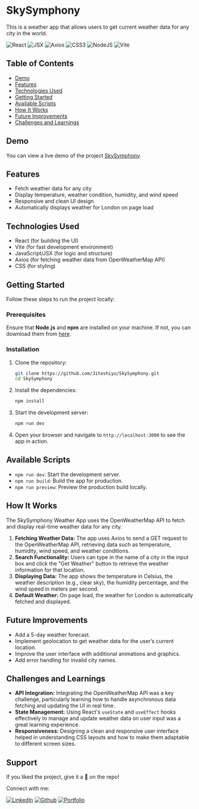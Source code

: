 # SkySymphony

This is a weather app that allows users to get current weather data for any city in the world.

![React](https://img.shields.io/badge/React-007ACC?style=for-the-badge&logo=react&logoColor=white)
![JSX](https://img.shields.io/badge/JSX-React%20Component-informational?style=for-the-badge&logo=react)
![Axios](https://img.shields.io/badge/Axios-5A29E4?style=for-the-badge&logo=axios&logoColor=white)
![CSS3](https://img.shields.io/badge/css3-%231572B6.svg?style=for-the-badge&logo=css3&logoColor=white)
![NodeJS](https://img.shields.io/badge/node.js-6DA55F?style=for-the-badge&logo=node.js&logoColor=white)
![Vite](https://img.shields.io/badge/vite-%23646CFF.svg?style=for-the-badge&logo=vite&logoColor=white)

## Table of Contents

- [Demo](#demo)
- [Features](#features)
- [Technologies Used](#technologies-used)
- [Getting Started](#getting-started)
- [Available Scripts](#available-scripts)
- [How It Works](#how-it-works)
- [Future Improvements](#future-improvements)
- [Challenges and Learnings](#challenges-and-learnings)

## Demo

You can view a live demo of the project [SkySymphony](https://skysymphony.netlify.app/).

## Features

- Fetch weather data for any city
- Display temperature, weather condition, humidity, and wind speed
- Responsive and clean UI design
- Automatically displays weather for London on page load

## Technologies Used

- React (for building the UI)
- Vite (for fast development environment)
- JavaScript/JSX (for logic and structure)
- Axios (for fetching weather data from OpenWeatherMap API)
- CSS (for styling)

## Getting Started

Follow these steps to run the project locally:

### Prerequisites

Ensure that **Node.js** and **npm** are installed on your machine. If not, you can download them from [here](https://nodejs.org/).

### Installation

1. Clone the repository:

   ```bash
   git clone https://github.com/Jiteshiyu/SkySymphony.git
   cd SkySymphony
   ```

2. Install the dependencies:

   ```bash
   npm install
   ```

3. Start the development server:

   ```bash
   npm run dev
   ```

4. Open your browser and navigate to `http://localhost:3000` to see the app in action.

## Available Scripts

- `npm run dev`: Start the development server.
- `npm run build`: Build the app for production.
- `npm run preview`: Preview the production build locally.

## How It Works

The SkySymphony Weather App uses the OpenWeatherMap API to fetch and display real-time weather data for any city.

1. **Fetching Weather Data:** The app uses Axios to send a GET request to the OpenWeatherMap API, retrieving data such as temperature, humidity, wind speed, and weather conditions.
2. **Search Functionality:** Users can type in the name of a city in the input box and click the "Get Weather" button to retrieve the weather information for that location.
3. **Displaying Data:** The app shows the temperature in Celsius, the weather description (e.g., clear sky), the humidity percentage, and the wind speed in meters per second.
4. **Default Weather:** On page load, the weather for London is automatically fetched and displayed.

## Future Improvements

- Add a 5-day weather forecast.
- Implement geolocation to get weather data for the user’s current location.
- Improve the user interface with additional animations and graphics.
- Add error handling for invalid city names.

## Challenges and Learnings

- **API Integration:** Integrating the OpenWeatherMap API was a key challenge, particularly learning how to handle asynchronous data fetching and updating the UI in real time.
- **State Management:** Using React's `useState` and `useEffect` hooks effectively to manage and update weather data on user input was a great learning experience.
- **Responsiveness:** Designing a clean and responsive user interface helped in understanding CSS layouts and how to make them adaptable to different screen sizes.

## Support
If you liked the project, give it a 🌟 on the repo!

Connect with me:

[![LinkedIn](https://img.shields.io/static/v1.svg?label=connect&message=@JiteshKumar&color=success&logo=linkedin&style=for-the-badge&logoColor=white&colorA=blue)](https://www.linkedin.com/in/jiteshkumar9)
[![Github](https://img.shields.io/static/v1.svg?label=follow&message=@Jiteshiyu&color=white&logo=github&style=for-the-badge&logoColor=white&colorA=black)](https://www.github.com/Jiteshiyu)
[![Portfolio](https://img.shields.io/static/v1?label=Visit&message=Jiteshiyu%20Portfolio&color=grey&logo=app&style=for-the-badge&logoColor=white&colorA=orange)](https://Jiteshiyu.netlify.app)



